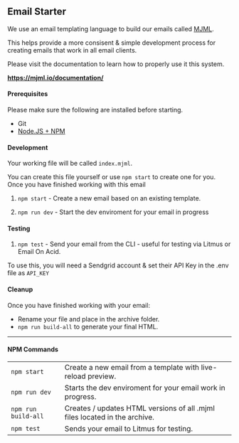 ## Email Starter

We use an email templating language to build our emails called [MJML](https://mjml.io/). 

This helps provide a more consisent & simple development process for creating emails that work in all email clients.

Please visit the documentation to learn how to properly use it this system.

**https://mjml.io/documentation/**

#### Prerequisites

Please make sure the following are installed before starting.

- Git
- [Node.JS + NPM](https://nodejs.org/en/download/)

#### Development

Your working file will be called `index.mjml`. 

You can create this file yourself or use `npm start` to create one for you. Once you have finished working with this email 

1. `npm start` - Create a new email based on an existing template.

1. `npm run dev` - Start the dev enviroment for your email in progress

#### Testing

1. `npm test` -  Send your email from the CLI - useful for testing via Litmus or Email On Acid.

To use this, you will need a Sendgrid account & set their API Key in the .env file as `API_KEY`

#### Cleanup

Once you have finished working with your email:

 - Rename your file and place in the archive folder.
 - `npm run build-all` to generate your final HTML.


-----

#### NPM Commands


|  |   |
|---|---|
|`npm start`   | Create a new email from a template with live-reload preview. |
|`npm run dev`   | Starts the dev enviroment for your email work in progress. |
|`npm run build-all`   | Creates / updates HTML versions of all .mjml files located in the archive. |
|`npm test`   | Sends your email to Litmus for testing. |